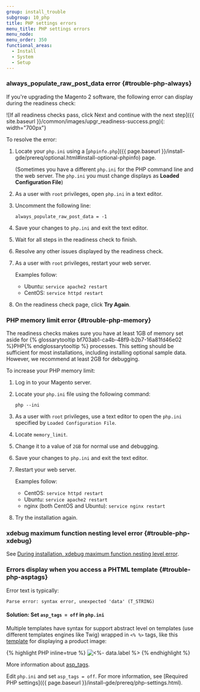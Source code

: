```yaml
---
group: install_trouble
subgroup: 10_php
title: PHP settings errors
menu_title: PHP settings errors
menu_node:
menu_order: 350
functional_areas:
  - Install
  - System
  - Setup
---
```


### always\_populate\_raw\_post\_data error   {#trouble-php-always}

If you're upgrading the Magento 2 software, the following error can display during the readiness check:

![If all readiness checks pass, click Next and continue with the next step]({{ site.baseurl }}/common/images/upgr_readiness-success.png){: width="700px"}

To resolve the error:

1.	Locate your `php.ini` using a [`phpinfo.php`]({{ page.baseurl }}/install-gde/prereq/optional.html#install-optional-phpinfo) page.

	(Sometimes you have a different `php.ini` for the PHP command line and the web server. The `php.ini` you must change displays as **Loaded Configuration File**)

2.	As a user with `root` privileges, open `php.ini` in a text editor.
3.	Uncomment the following line:

		always_populate_raw_post_data = -1
4.	Save your changes to `php.ini` and exit the text editor.
5.	Wait for all steps in the readiness check to finish.
6.	Resolve any other issues displayed by the readiness check.
7.	As a user with `root` privileges, restart your web server.

	Examples follow:

	*	Ubuntu: `service apache2 restart`
	*	CentOS: `service httpd restart`

8.	On the readiness check page, click **Try Again**.

### PHP memory limit error {#trouble-php-memory}

The readiness checks makes sure you have at least 1GB of memory set aside for {% glossarytooltip bf703ab1-ca4b-48f9-b2b7-16a81fd46e02 %}PHP{% endglossarytooltip %} processes. This setting should be sufficient for most installations, including installing optional sample data. However, we recommend at least 2GB for debugging.

To increase your PHP memory limit:

1.	Log in to your Magento server.
2.	Locate your `php.ini` file using the following command:

		php --ini
3.	As a user with `root` privileges, use a text editor to open the `php.ini` specified by `Loaded Configuration File`.
4.	Locate `memory_limit`.
5.	Change it to a value of `2GB` for normal use and debugging.
6.	Save your changes to `php.ini` and exit the text editor.
7.	Restart your web server.

	Examples follow:

	*	CentOS: `service httpd restart`
	*	Ubuntu: `service apache2 restart`
	*	nginx (both CentOS and Ubuntu): `service nginx restart`
8.	Try the installation again.

### xdebug maximum function nesting level error   {#trouble-php-xdebug}

See <a href="{{ page.baseurl }}/install-gde/trouble/php/tshoot_xdebug.html">During installation, xdebug maximum function nesting level error</a>.

### Errors display when you access a PHTML template   {#trouble-php-asptags}

Error text is typically:

    Parse error: syntax error, unexpected 'data' (T_STRING)

#### Solution: Set <code>asp_tags = off</code> in <code>php.ini</code>

Multiple templates have syntax for support abstract level on templates (use different templates engines like Twig) wrapped in `<% %>` tags, like this <a href="{{ site.mage2000url }}app/code/Magento/Catalog/view/adminhtml/templates/product/edit/base_image.phtml" target="_blank">template</a> for displaying a product image:

{% highlight PHP inline=true %}
<img
    class="product-image"
    src="<%- data.url %>"
    data-position="<%- data.position %>"
    alt="<%- data.label %>" />
{% endhighlight %}

More information about <a href="http://php.net/manual/en/ini.core.php#ini.asp-tags" target="_blank">asp_tags</a>.

Edit `php.ini` and set `asp_tags = off`. For more information, see [Required PHP settings]({{ page.baseurl }}/install-gde/prereq/php-settings.html).
